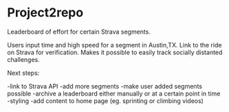 # Project2repo

Leaderboard of effort for certain Strava segments.

Users input time and high speed for a segment in Austin,TX. 
Link to the ride on Strava for verification.
Makes it possible to easily track socially distanted challenges. 

Next steps:

-link to Strava API
-add more segments
-make user added segments possible
-archive a leaderboard either manually or at a certain point in time
-styling
-add content to home page (eg. sprinting or climbing videos)

